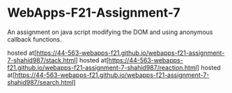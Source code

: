 # WebApps-F21-Assignment-7
An assignment on java script modifying the DOM and using anonymous callback functions.

hosted at[https://44-563-webapps-f21.github.io/webapps-f21-assignment-7-shahid987/stack.html]
hosted at[https://44-563-webapps-f21.github.io/webapps-f21-assignment-7-shahid987/reaction.html]
hosted at[https://44-563-webapps-f21.github.io/webapps-f21-assignment-7-shahid987/search.html]

